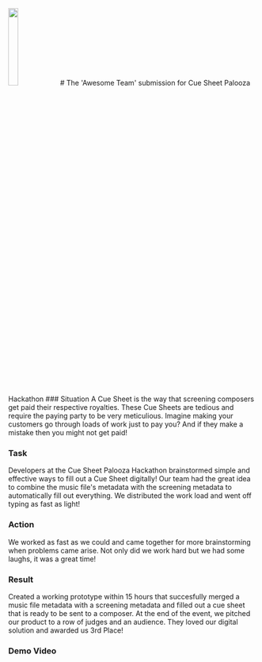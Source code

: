<img src="devPost.png" width="20%" style="object-fit:contain;">
# The 'Awesome Team' submission for Cue Sheet Palooza Hackathon
### Situation
A Cue Sheet is the way that screening composers get paid their respective royalties. These Cue Sheets are tedious and require the paying party to be very meticulious. Imagine making your customers go through loads of work just to pay you? And if they make a mistake then you might not get paid! 

### Task
Developers at the Cue Sheet Palooza Hackathon brainstormed simple and effective ways to fill out a Cue Sheet digitally! Our team had the great idea to combine the music file's metadata with the screening metadata to automatically fill out everything. We distributed the work load and went off typing as fast as light!

### Action
We worked as fast as we could and came together for more brainstorming when problems came arise. Not only did we work hard but we had some laughs, it was a great time!

### Result
Created a working prototype within 15 hours that succesfully merged a music file metadata with a screening metadata and filled out a cue sheet that is ready to be sent to a composer. At the end of the event, we pitched our product to a row of judges and an audience. They loved our digital solution and awarded us 3rd Place!

### Demo Video
